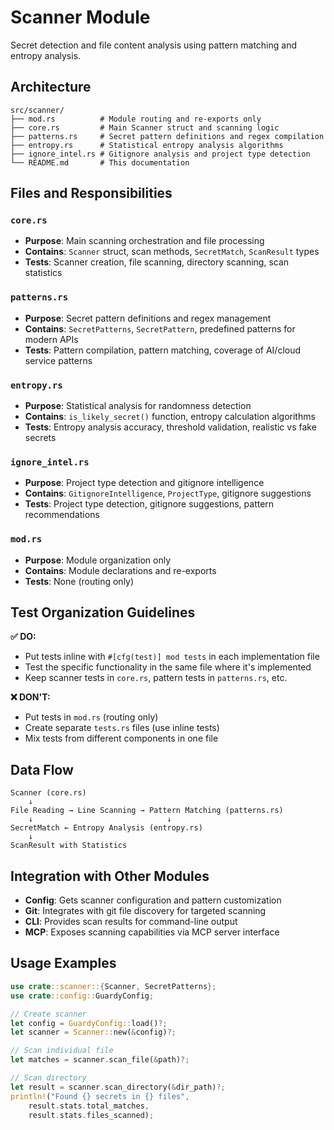 # Scanner Module

Secret detection and file content analysis using pattern matching and entropy analysis.

## Architecture

```
src/scanner/
├── mod.rs          # Module routing and re-exports only
├── core.rs         # Main Scanner struct and scanning logic
├── patterns.rs     # Secret pattern definitions and regex compilation
├── entropy.rs      # Statistical entropy analysis algorithms
├── ignore_intel.rs # Gitignore analysis and project type detection
└── README.md       # This documentation
```

## Files and Responsibilities

### `core.rs`
- **Purpose**: Main scanning orchestration and file processing
- **Contains**: `Scanner` struct, scan methods, `SecretMatch`, `ScanResult` types
- **Tests**: Scanner creation, file scanning, directory scanning, scan statistics

### `patterns.rs`
- **Purpose**: Secret pattern definitions and regex management
- **Contains**: `SecretPatterns`, `SecretPattern`, predefined patterns for modern APIs
- **Tests**: Pattern compilation, pattern matching, coverage of AI/cloud service patterns

### `entropy.rs`
- **Purpose**: Statistical analysis for randomness detection
- **Contains**: `is_likely_secret()` function, entropy calculation algorithms
- **Tests**: Entropy analysis accuracy, threshold validation, realistic vs fake secrets

### `ignore_intel.rs`
- **Purpose**: Project type detection and gitignore intelligence
- **Contains**: `GitignoreIntelligence`, `ProjectType`, gitignore suggestions
- **Tests**: Project type detection, gitignore suggestions, pattern recommendations

### `mod.rs`
- **Purpose**: Module organization only
- **Contains**: Module declarations and re-exports
- **Tests**: None (routing only)

## Test Organization Guidelines

**✅ DO:**
- Put tests inline with `#[cfg(test)] mod tests` in each implementation file
- Test the specific functionality in the same file where it's implemented
- Keep scanner tests in `core.rs`, pattern tests in `patterns.rs`, etc.

**❌ DON'T:**
- Put tests in `mod.rs` (routing only)
- Create separate `tests.rs` files (use inline tests)
- Mix tests from different components in one file

## Data Flow

```
Scanner (core.rs)
    ↓
File Reading → Line Scanning → Pattern Matching (patterns.rs)
    ↓                              ↓
SecretMatch ← Entropy Analysis (entropy.rs)
    ↓
ScanResult with Statistics
```

## Integration with Other Modules

- **Config**: Gets scanner configuration and pattern customization
- **Git**: Integrates with git file discovery for targeted scanning
- **CLI**: Provides scan results for command-line output
- **MCP**: Exposes scanning capabilities via MCP server interface

## Usage Examples

```rust
use crate::scanner::{Scanner, SecretPatterns};
use crate::config::GuardyConfig;

// Create scanner
let config = GuardyConfig::load()?;
let scanner = Scanner::new(&config)?;

// Scan individual file
let matches = scanner.scan_file(&path)?;

// Scan directory
let result = scanner.scan_directory(&dir_path)?;
println!("Found {} secrets in {} files", 
    result.stats.total_matches, 
    result.stats.files_scanned);
```